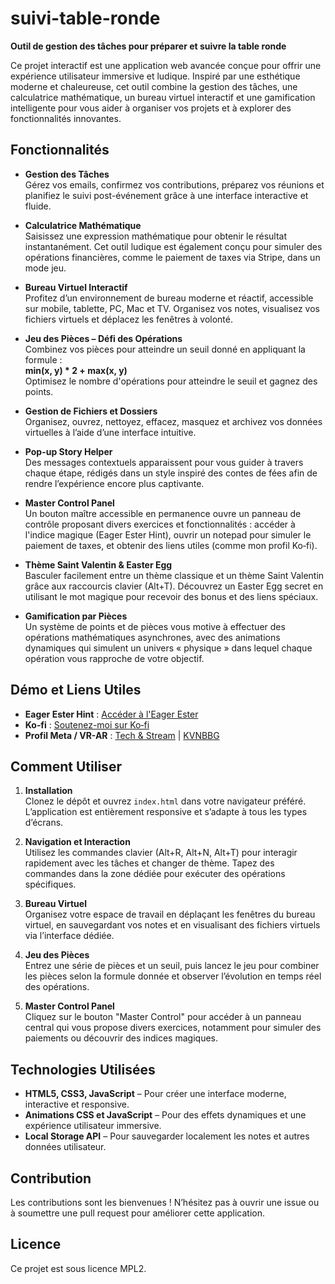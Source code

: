 # suivi-table-ronde

**Outil de gestion des tâches pour préparer et suivre la table ronde**

Ce projet interactif est une application web avancée conçue pour offrir une expérience utilisateur immersive et ludique. Inspiré par une esthétique moderne et chaleureuse, cet outil combine la gestion des tâches, une calculatrice mathématique, un bureau virtuel interactif et une gamification intelligente pour vous aider à organiser vos projets et à explorer des fonctionnalités innovantes.

## Fonctionnalités

- **Gestion des Tâches**  
  Gérez vos emails, confirmez vos contributions, préparez vos réunions et planifiez le suivi post-événement grâce à une interface interactive et fluide.

- **Calculatrice Mathématique**  
  Saisissez une expression mathématique pour obtenir le résultat instantanément. Cet outil ludique est également conçu pour simuler des opérations financières, comme le paiement de taxes via Stripe, dans un mode jeu.

- **Bureau Virtuel Interactif**  
  Profitez d’un environnement de bureau moderne et réactif, accessible sur mobile, tablette, PC, Mac et TV. Organisez vos notes, visualisez vos fichiers virtuels et déplacez les fenêtres à volonté.

- **Jeu des Pièces – Défi des Opérations**  
  Combinez vos pièces pour atteindre un seuil donné en appliquant la formule :  
  **min(x, y) * 2 + max(x, y)**  
  Optimisez le nombre d'opérations pour atteindre le seuil et gagnez des points.

- **Gestion de Fichiers et Dossiers**  
  Organisez, ouvrez, nettoyez, effacez, masquez et archivez vos données virtuelles à l’aide d’une interface intuitive.

- **Pop-up Story Helper**  
  Des messages contextuels apparaissent pour vous guider à travers chaque étape, rédigés dans un style inspiré des contes de fées afin de rendre l’expérience encore plus captivante.

- **Master Control Panel**  
  Un bouton maître accessible en permanence ouvre un panneau de contrôle proposant divers exercices et fonctionnalités : accéder à l'indice magique (Eager Ester Hint), ouvrir un notepad pour simuler le paiement de taxes, et obtenir des liens utiles (comme mon profil Ko‑fi).

- **Thème Saint Valentin & Easter Egg**  
  Basculer facilement entre un thème classique et un thème Saint Valentin grâce aux raccourcis clavier (Alt+T). Découvrez un Easter Egg secret en utilisant le mot magique pour recevoir des bonus et des liens spéciaux.

- **Gamification par Pièces**  
  Un système de points et de pièces vous motive à effectuer des opérations mathématiques asynchrones, avec des animations dynamiques qui simulent un univers « physique » dans lequel chaque opération vous rapproche de votre objectif.

## Démo et Liens Utiles

- **Eager Ester Hint** : [Accéder à l'Eager Ester](https://kvnbbg.my.canva.site/eager-ester)
- **Ko‑fi** : [Soutenez-moi sur Ko‑fi](https://ko-fi.com/kevinmarville)
- **Profil Meta / VR-AR** : [Tech & Stream](https://facebook.com/techandstream) | [KVNBBG](https://facebook.com/kvnbbg)

## Comment Utiliser

1. **Installation**  
   Clonez le dépôt et ouvrez `index.html` dans votre navigateur préféré. L’application est entièrement responsive et s’adapte à tous les types d’écrans.

2. **Navigation et Interaction**  
   Utilisez les commandes clavier (Alt+R, Alt+N, Alt+T) pour interagir rapidement avec les tâches et changer de thème. Tapez des commandes dans la zone dédiée pour exécuter des opérations spécifiques.

3. **Bureau Virtuel**  
   Organisez votre espace de travail en déplaçant les fenêtres du bureau virtuel, en sauvegardant vos notes et en visualisant des fichiers virtuels via l’interface dédiée.

4. **Jeu des Pièces**  
   Entrez une série de pièces et un seuil, puis lancez le jeu pour combiner les pièces selon la formule donnée et observer l’évolution en temps réel des opérations.

5. **Master Control Panel**  
   Cliquez sur le bouton "Master Control" pour accéder à un panneau central qui vous propose divers exercices, notamment pour simuler des paiements ou découvrir des indices magiques.

## Technologies Utilisées

- **HTML5, CSS3, JavaScript** – Pour créer une interface moderne, interactive et responsive.
- **Animations CSS et JavaScript** – Pour des effets dynamiques et une expérience utilisateur immersive.
- **Local Storage API** – Pour sauvegarder localement les notes et autres données utilisateur.

## Contribution

Les contributions sont les bienvenues ! N’hésitez pas à ouvrir une issue ou à soumettre une pull request pour améliorer cette application.

## Licence

Ce projet est sous licence MPL2.
